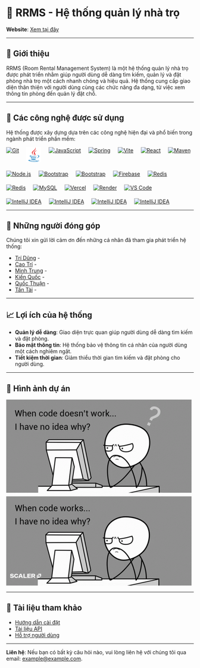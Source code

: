 # 🏡 RRMS - Hệ thống quản lý nhà trọ

**Website**: [Xem tại đây](https://rrms.vercel.app)

---

## 📖 Giới thiệu

RRMS (Room Rental Management System) là một hệ thống quản lý nhà trọ được phát triển nhằm giúp người dùng dễ dàng tìm kiếm, quản lý và đặt phòng nhà trọ một cách nhanh chóng và hiệu quả. Hệ thống cung cấp giao diện thân thiện với người dùng cùng các chức năng đa dạng, từ việc xem thông tin phòng đến quản lý đặt chỗ.

---

## 🚀 Các công nghệ được sử dụng

Hệ thống được xây dựng dựa trên các công nghệ hiện đại và phổ biến trong ngành phát triển phần mềm:

<p align="center" style="display: flex; flex-wrap: wrap; gap: 20px;">
  <a href="https://git-scm.com/" target="_blank" rel="noreferrer">
    <img src="https://www.vectorlogo.zone/logos/github/github-icon.svg" alt="Git" width="40" height="40"/>
  </a>
  <a href="https://www.java.com" target="_blank" rel="noreferrer">
    <img src="https://raw.githubusercontent.com/devicons/devicon/master/icons/java/java-original.svg" alt="Java" width="40" height="40"/>
  </a>
  <a href="https://www.javascript.com/" target="_blank" rel="noreferrer">
    <img src="https://upload.vectorlogo.zone/logos/javascript/images/239ec8a4-163e-4792-83b6-3f6d96911757.svg" alt="JavaScript" width="40" height="40"/>
  </a>
  <a href="https://spring.io/" target="_blank" rel="noreferrer">
    <img src="https://www.vectorlogo.zone/logos/springio/springio-icon.svg" alt="Spring" width="40" height="40"/>
  </a>
  <a href="https://vitejs.dev/" target="_blank" rel="noreferrer">
    <img src="https://www.vectorlogo.zone/logos/vitejsdev/vitejsdev-icon.svg" alt="Vite" width="40" height="40"/>
  </a>
  <a href="https://react.dev/" target="_blank" rel="noreferrer">
    <img src="https://www.vectorlogo.zone/logos/reactjs/reactjs-icon.svg" alt="React" width="40" height="40"/>
  </a>
  <a href="https://maven.apache.org/" target="_blank" rel="noreferrer">
    <img src="https://www.vectorlogo.zone/logos/apache_maven/apache_maven-icon.svg" alt="Maven" width="40" height="40"/>
  </a>
  <a href="https://nodejs.org/en" target="_blank" rel="noreferrer">
    <img src="https://www.vectorlogo.zone/logos/nodejs/nodejs-icon.svg" alt="Node.js" width="40" height="40"/>
  </a>
  <a href="https://getbootstrap.com/" target="_blank" rel="noreferrer">
    <img src="https://upload.vectorlogo.zone/logos/getbootstrap/images/987f8f6c-263a-47b1-a85d-853cfca215d9.svg" alt="Bootstrap" width="40" height="40"/>
  </a>
    <a href="https://mui.com/" target="_blank" rel="noreferrer">
    <img src="https://icon.icepanel.io/Technology/svg/Material-UI.svg" alt="Bootstrap" width="40" height="40"/>
  </a>
  <a href="https://firebase.google.com/" target="_blank" rel="noreferrer">
    <img src="https://www.vectorlogo.zone/logos/firebase/firebase-icon.svg" alt="Firebase" width="40" height="40"/>
  </a>
  <a href="https://redis.io/" target="_blank" rel="noreferrer">
    <img src="https://www.vectorlogo.zone/logos/redis/redis-icon.svg" alt="Redis" width="40" height="40"/>
  </a>
  <a href="https://www.docker.com/" target="_blank" rel="noreferrer">
    <img src="https://www.vectorlogo.zone/logos/docker/docker-tile.svg" alt="Redis" width="40" height="40"/>
  </a>
  <a href="https://www.mysql.com/" target="_blank" rel="noreferrer">
    <img src="https://www.vectorlogo.zone/logos/mysql/mysql-icon.svg" alt="MySQL" width="40" height="40"/>
  </a>
  <a href="https://vercel.com/" target="_blank" rel="noreferrer">
    <img src="https://assets.vercel.com/image/upload/front/favicon/vercel/180x180.png" alt="Vercel" width="40" height="40"/>
  </a>
  <a href="https://render.com/" target="_blank" rel="noreferrer">
    <img src="https://global.discourse-cdn.com/business6/uploads/render/original/2X/1/11352202c8503f736bea5efb59684f678d7c860c.svg" alt="Render" width="40" height="40"/>
  </a>
  <a href="https://code.visualstudio.com/" target="_blank" rel="noreferrer">
    <img src="https://www.vectorlogo.zone/logos/visualstudio_code/visualstudio_code-icon.svg" alt="VS Code" width="40" height="40"/>
  </a>
  <a href="https://www.jetbrains.com/idea/" target="_blank" rel="noreferrer">
    <img src="https://upload.wikimedia.org/wikipedia/commons/thumb/9/9c/IntelliJ_IDEA_Icon.svg/768px-IntelliJ_IDEA_Icon.svg.png" alt="IntelliJ IDEA" width="40" height="40"/>
  </a>
    <a href="https://www.elastic.co/" target="_blank" rel="noreferrer">
    <img src="https://static-00.iconduck.com/assets.00/elasticsearch-icon-460x512-cz6ajtti.png" alt="IntelliJ IDEA" width="40" height="40"/>
  </a>
    <a href="https://www.elastic.co/logstash" target="_blank" rel="noreferrer">
    <img src="https://www.vectorlogo.zone/logos/elasticco_logstash/elasticco_logstash-icon.svg" alt="IntelliJ IDEA" width="40" height="40"/>
  </a>
    <a href="https://www.elastic.co/kibana" target="_blank" rel="noreferrer">
    <img src="https://www.vectorlogo.zone/logos/elasticco_kibana/elasticco_kibana-icon.svg" alt="IntelliJ IDEA" width="40" height="40"/>
  </a>
</p>

---

## 👥 Những người đóng góp

Chúng tôi xin gửi lời cảm ơn đến những cá nhân đã tham gia phát triển hệ thống:

- [Trí Dũng](https://github.com/tridung778) -
- [Cao Trí](https://github.com/trivu2004) -
- [Minh Trung](https://github.com/chauminhtrung) -
- [Kiến Quốc](https://github.com/KienQuocVn) -
- [Quốc Thuận](https://github.com/thuanquoctr) -
- [Tấn Tài](https://github.com/taitan0118) -

---

## 📈 Lợi ích của hệ thống

- **Quản lý dễ dàng**: Giao diện trực quan giúp người dùng dễ dàng tìm kiếm và đặt phòng.
- **Bảo mật thông tin**: Hệ thống bảo vệ thông tin cá nhân của người dùng một cách nghiêm ngặt.
- **Tiết kiệm thời gian**: Giảm thiểu thời gian tìm kiếm và đặt phòng cho người dùng.

---

## 🎨 Hình ảnh dự án

![Tổng quan dự án](image.png)

---

## 📄 Tài liệu tham khảo

- [Hướng dẫn cài đặt](link_to_installation_guide)
- [Tài liệu API](link_to_api_documentation)
- [Hỗ trợ người dùng](link_to_user_support)

---

**Liên hệ**: Nếu bạn có bất kỳ câu hỏi nào, vui lòng liên hệ với chúng tôi qua email: example@example.com.
